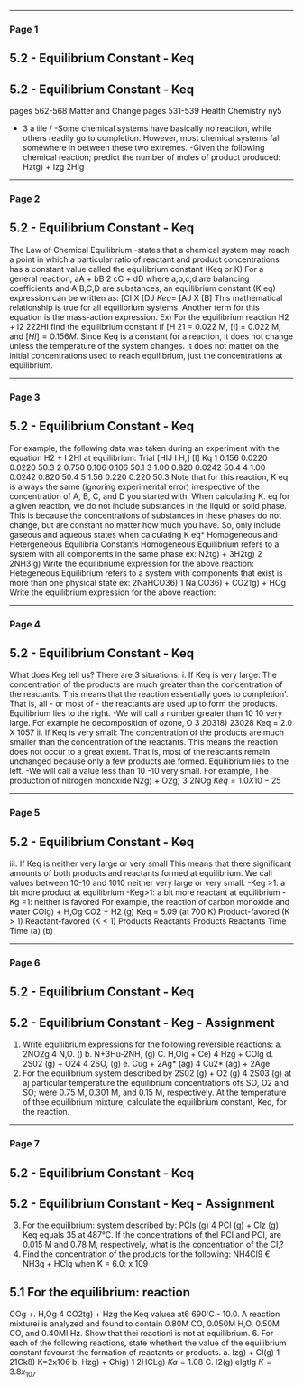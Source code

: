 

---

### Page 1

## 5.2 - Equilibrium Constant - Keq
## 5.2 - Equilibrium Constant - Keq
pages 562-568 Matter and Change
pages 531-539 Health Chemistry
ny5

- 3   a
iile
/
-Some chemical systems have basically no reaction, while others
readily go to completion. However, most chemical systems fall
somewhere in between these two extremes.
-Given the following chemical reaction; predict the number of moles of
product produced:
Hztg) + Izg 2HIg


---

### Page 2

## 5.2 - Equilibrium Constant - Keq
The Law of Chemical Equilibrium
-states that a chemical system may reach a point in which a particular ratio
of reactant and product concentrations has a constant value called the
equilibrium constant (Keq or K)
For a general reaction,
aA + bB 2 cC + dD
where a,b,c,d are balancing coefficients and A,B,C,D are substances, an
equilibrium constant (K eq) expression can be written as:
[CI X [DJ
$Keq =$
[AJ X [B]
This mathematical relationship is true for all equilibrium systems.
Another term for this equation is the mass-action expression.
Ex) For the equilibrium reaction
H2 + I2 222HI
find the equilibrium constant if [H 21 = 0.022 M, [I] = 0.022 M, and
$[HI] = 0.156 M.$
Since Keq is a constant for a reaction, it does not change unless the
temperature of the system changes.
It does not matter on the initial concentrations used to reach equilibrium,
just the concentrations at equilibrium.


---

### Page 3

## 5.2 - Equilibrium Constant - Keq
For example, the following data was taken during an experiment with the
equation H2 + I 2HI at equilibrium:
Trial
[HIJ
I H,]
[I]
Kq
1
0.156
0.0220
0.0220
50.3
2
0.750
0.106
0.106
50.1
3
1.00
0.820
0.0242
50.4
4
1.00
0.0242
0.820
50.4
5
1.56
0.220
0.220
50.3
Note that for this reaction, K eq is always the same (ignoring experimental
error) irrespective of the concentration of A, B, C, and D you started with.
When calculating K. eq for a given reaction, we do not include substances
in the liquid or solid phase.
This is because the concentrations of substances in these phases do not
change, but are constant no matter how much you have.
So, only include gaseous and aqueous states when calculating K eq*
Homogeneous and Hetergeneous Equilibria Constants
Homogeneous Equilibrium refers to a system with all components
in the same phase
ex: N2tg) + 3H2tg) 2 2NH3Ig)
Write the equilibriume expression for the above reaction:
Hetegeneous Equilibrium refers to a system with components that
exist is more than one physical state
ex: 2NaHCO36) 1 Na,CO36) + CO21g) + HOg
Write the equilibrium expression for the above reaction:


---

### Page 4

## 5.2 - Equilibrium Constant - Keq
What does Keg tell us?
There are 3 situations:
i. If Keq is very large:
The concentration of the products are much greater than the
concentration of the reactants. This means that the reaction essentially
goes to completion'. That is, all - or most of - the reactants are used up
to form the products.
Equilibrium lies to the right.
-We will call a number greater than 10 10 very large.
For example he decomposition of ozone, O 3
20318) 23028 Keq = 2.0 X 1057
ii. If Keq is very small:
The concentration of the products are much smaller than the
concentration of the reactants. This means the reaction does not occur
to a great extent. That is, most of the reactants remain unchanged
because only a few products are formed.
Equilibrium lies to the left.
-We will call a value less than 10 -10 very small.
For example, The production of nitrogen monoxide
N2g) + O2g) 3 2NOg
$Keq = 1.0 X 10-25$


---

### Page 5

## 5.2 - Equilibrium Constant - Keq
iii. If Keq is neither very large or very small
This means that there significant amounts of both products and
reactants formed at equilibrium.
We call values between 10-10 and 1010 neither very large or very
small.
-Keg >1: a bit more product at equilibrium
-Keg>1: a bit more reactant at equilibrium
-Kg =1: neither is favored
For example, the reaction of carbon monoxide and water
COlg) + H,Og CO2 + H2 (g)
Keq = 5.09 (at 700 K)
Product-favored (K > 1)
Reactant-favored (K < 1)
Products
Reactants
Products
Reactants
Time
Time
(a)
(b)


---

### Page 6

## 5.2 - Equilibrium Constant - Keq
## 5.2 - Equilibrium Constant - Keg - Assignment
1. Write equilibrium expressions for the following reversible reactions:
a. 2NO2g 4 N,O. ()
b. N+3Hu-2NH, (g)
C. H,Olg + Ce) 4 Hzg + COlg
d. 2S02 (g) + O24 4 2SO, (g)
e. Cug + 2Ag* (ag) 4 Cu2* (ag) + 2Age
2. For the equilibrium system described by 2S02 (g) + O2 (g) 4 2S03 (g) at aj particular temperature the
equilibrium concentrations ofs SO, O2 and SO; were 0.75 M, 0.301 M, and 0.15 M, respectively. At the temperature
of thee equilibrium mixture, calculate the equilibrium constant, Keq, for the reaction.


---

### Page 7

## 5.2 - Equilibrium Constant - Keq
## 5.2 - Equilibrium Constant - Keq - Assignment
3. For the equilibrium: system described by: PCIs (g) 4 PCI (g) + Clz (g) Keq equals 35 at 487°C. If the concentrations
of thel PCI and PCI, are 0.015 M and 0.78 M, respectively, what is the concentration of the CI,?
4. Find the concentration of the products for the following:
NH4Cl9 € NH3g + HClg when K = 6.0: x 109
## 5.1 For the equilibrium: reaction
COg +. H,Og 4 CO2tg) + Hzg
the Keq valuea at6 690'C - 10.0. A reaction mixturei is analyzed and found to contain 0.80M CO, 0.050M H,O, 0.50M CO,
and 0.40MI Hz. Show that thei reactioni is not at equilibrium.
6. For each of the following reactions, state whethert the value of the equilibrium constant favourst the formation of
reactants or products.
a. Izg) + Cl(g) 1 21Ck8) K=2x106
b. Hzg) + Chig) 1 2HCLg)
$Ka=1.08$
C. I2(g) eIgtlg
$K=3.8x_107$